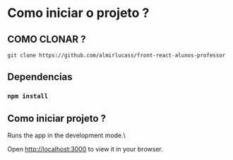 # Como iniciar o projeto ?

## COMO CLONAR ?
`` git clone https://github.com/almirlucass/front-react-alunos-professor ``

## Dependencias
### `npm install`

## Como iniciar projeto ?

Runs the app in the development mode.\

Open [http://localhost:3000](http://localhost:3000) to view it in your browser.

